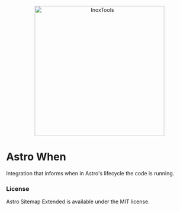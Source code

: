 <p align="center">
    <img alt="InoxTools" width="350px" src="https://github.com/Fryuni/inox-tools/blob/main/assets/shield.png?raw=true"/>
</p>

# Astro When

Integration that informs when in Astro's lifecycle the code is running.

### License

Astro Sitemap Extended is available under the MIT license.
